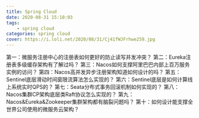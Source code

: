 ```yaml
---
title: Spring Cloud
date: 2020-08-31 15:10:03
tags:
	- spring cloud
categories: spring cloud
cover: https://i.loli.net/2020/08/31/Cj41fWJFrhwe259.jpg
---
```


第一：微服务注册中心的注册表如何更好的防止读写并发冲突？
第二：Eureka注册表多级缓存架构有了解过吗？
第三：Nacos如何支撑阿里巴巴内部上百万服务实例的访问？
第四：Nacos高并发异步注册架构知道如何设计的吗？
第五：Sentinel底层滑动时间窗限流算法怎么实现的？
第六：Sentinel底层是如何计算线上系统实时QPS的？
第七：Seata分布式事务回滚机制如何实现的？
第八：Nacos集群CP架构底层类Raft协议怎么实现的？
第九：Nacos&Eureka&Zookeeper集群架构都有脑裂问题吗？
第十：如何设计能支撑全世界公司使用的微服务云架构？

